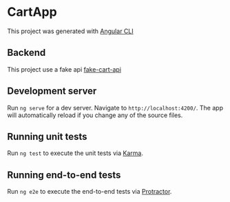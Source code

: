 # CartApp

This project was generated with [Angular CLI](https://github.com/angular/angular-cli)

## Backend

This project use a fake api [fake-cart-api](https://github.com/ArthurBeaucamp/fake-cart-api)

## Development server

Run `ng serve` for a dev server. Navigate to `http://localhost:4200/`. The app will automatically reload if you change any of the source files.

## Running unit tests

Run `ng test` to execute the unit tests via [Karma](https://karma-runner.github.io).

## Running end-to-end tests

Run `ng e2e` to execute the end-to-end tests via [Protractor](http://www.protractortest.org/).
